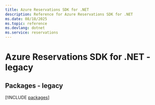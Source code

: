 ```yaml
---
title: Azure Reservations SDK for .NET
description: Reference for Azure Reservations SDK for .NET
ms.date: 08/18/2025
ms.topic: reference
ms.devlang: dotnet
ms.service: reservations
---
```

# Azure Reservations SDK for .NET - legacy
## Packages - legacy
[!INCLUDE [packages](reservations-index.md)]